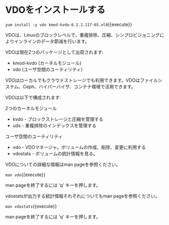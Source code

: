# VDOをインストールする

`yum install -y vdo kmod-kvdo-6.2.2.117-65.el8`{{execute}}

VDOは、Linuxのブロックレベルで、重複排除、圧縮、シンプロビジョニングによりインラインのデータ節減を行います。

VDOは現在2つのパッケージとして出荷されます:
* kmod-kvdo (カーネルモジュール)
* vdo (ユーザ空間のユーティリティ)

VDOはローカルでもクラウドストレージでも利用できます。VDOはファイルシステム、Ceph、ハイパーバイザ、コンテナ環境で活用できます。

VDOは以下で構成されます:

2つのカーネルモジュール
* kvdo     - ブロックストレージと圧縮を管理する
* uds      - 重複排除のインデックスを管理する

ユーザ空間のユーティリティ
* vdo      - VDOマネージャ。ボリュームの作成、削除、変更に利用する
* vdostats - ボリュームの統計情報を見る。

VDOについての詳細な情報はman pageを参照ください。

`man vdo`{{execute}}

man pageを終了するには 'q' キーを押します。

vdostatsが出力する統計情報それぞれについてもman pageを参照ください。

`man vdostats`{{execute}}

man pageを終了するには 'q' キーを押します。


